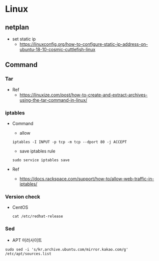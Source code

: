 # Linux

## netplan

* set static ip
  * <https://linuxconfig.org/how-to-configure-static-ip-address-on-ubuntu-18-10-cosmic-cuttlefish-linux>

## Command

### Tar
* Ref
  * <https://linuxize.com/post/how-to-create-and-extract-archives-using-the-tar-command-in-linux/>

### iptables
* Command
  * allow

  ```shell
  iptables -I INPUT -p tcp -m tcp --dport 80 -j ACCEPT
  ```

  * save iptables rule

  ```shell
  sudo service iptables save
  ```

* Ref
  * <https://docs.rackspace.com/support/how-to/allow-web-traffic-in-iptables/>

### Version check 
* CentOS
  ```shell
  cat /etc/redhat-release
  ```

### Sed

* APT 미러사이트 
```shell
sudo sed -i 's/kr.archive.ubuntu.com/mirror.kakao.com/g' /etc/apt/sources.list
```
